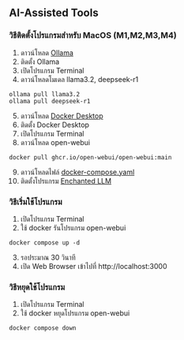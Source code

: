 ## AI-Assisted Tools

### วิธีติดตั้งโปรแกรมสำหรับ MacOS (M1,M2,M3,M4)
1) ดาวน์โหลด [Ollama](https://ollama.com/download/Ollama-darwin.zip)
2) ติดตั้ง Ollama
3) เปิดโปรแกรม Terminal
4) ดาวน์โหลดโมเดล llama3.2, deepseek-r1
```
ollama pull llama3.2
ollama pull deepseek-r1
```
5) ดาวน์โหลด [Docker Desktop](https://desktop.docker.com/mac/main/arm64/Docker.dmg)
6) ติดตั้ง Docker Desktop
7) เปิดโปรแกรม Terminal
8) ดาวน์โหลด open-webui
```
docker pull ghcr.io/open-webui/open-webui:main
```
9) ดาวน์โหลดไฟล์ [docker-compose.yaml](https://github.com/codebangkok/ai/blob/main/tester/docker-compose.yaml)
10) ติดตั้งโปรแกรม [Enchanted LLM](https://apps.apple.com/us/app/enchanted-llm/id6474268307)

### วิธีเริ่มใช้โปรแกรม
1) เปิดโปรแกรม Terminal
2) ใช้ docker รันโปรแกรม open-webui
```
docker compose up -d
```
3) รอประมาณ 30 วินาที 
4) เปิด Web Browser เข้าไปที่ http://localhost:3000

### วิธีหยุดใช้โปรแกรม
1) เปิดโปรแกรม Terminal
2) ใช้ docker หยุดโปรแกรม open-webui
```
docker compose down
```